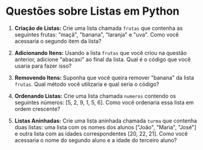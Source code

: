 # Questões sobre Listas em Python

1. **Criação de Listas:**
   Crie uma lista chamada `frutas` que contenha as seguintes frutas: "maçã", "banana", "laranja" e "uva". Como você acessaria o segundo item da lista?

2. **Adicionando Itens:**
   Usando a lista `frutas` que você criou na questão anterior, adicione "abacaxi" ao final da lista. Qual é o código que você usaria para fazer isso?

3. **Removendo Itens:**
   Suponha que você queira remover "banana" da lista `frutas`. Qual método você utilizaria e qual seria o código?

4. **Ordenando Listas:**
   Crie uma lista chamada `numeros` contendo os seguintes números: [5, 2, 9, 1, 5, 6]. Como você ordenaria essa lista em ordem crescente?

5. **Listas Aninhadas:**
   Crie uma lista aninhada chamada `turma` que contenha duas listas: uma lista com os nomes dos alunos ["João", "Maria", "José"] e outra lista com as idades correspondentes [20, 22, 21]. Como você acessaria o nome do segundo aluno e a idade do terceiro aluno?